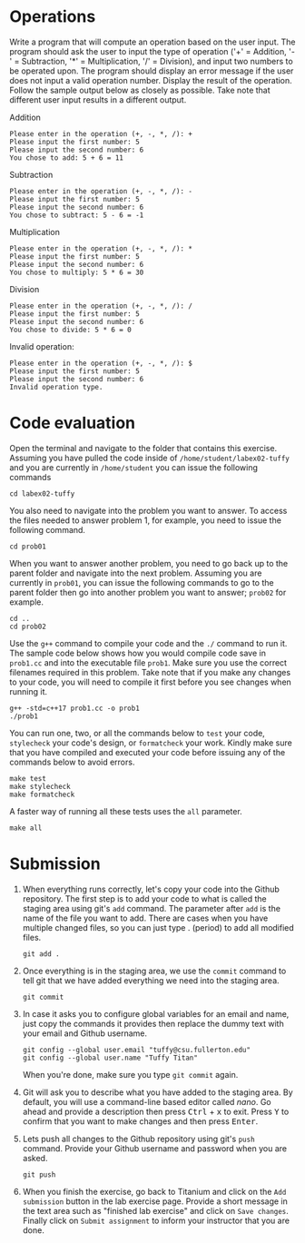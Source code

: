 # Operations
Write a program that will compute an operation based on the user input. The program should ask the user to input the type of operation ('+' = Addition, '-' = Subtraction, '*' = Multiplication, '/' = Division), and input two numbers to be operated upon. The program should display an error message if the user does not input a valid operation number. Display the result of the operation. Follow the sample output below as closely as possible. Take note that different user input results in a different output.

Addition
```
Please enter in the operation (+, -, *, /): +
Please input the first number: 5
Please input the second number: 6
You chose to add: 5 + 6 = 11
```

Subtraction
```
Please enter in the operation (+, -, *, /): -
Please input the first number: 5
Please input the second number: 6
You chose to subtract: 5 - 6 = -1
```

Multiplication
```
Please enter in the operation (+, -, *, /): *
Please input the first number: 5
Please input the second number: 6
You chose to multiply: 5 * 6 = 30
```

Division
```
Please enter in the operation (+, -, *, /): /
Please input the first number: 5
Please input the second number: 6
You chose to divide: 5 * 6 = 0
```

Invalid operation:
```
Please enter in the operation (+, -, *, /): $
Please input the first number: 5
Please input the second number: 6
Invalid operation type.
```
# Code evaluation
Open the terminal and navigate to the folder that contains this exercise. Assuming you have pulled the code inside of `/home/student/labex02-tuffy` and you are currently in `/home/student` you can issue the following commands

```
cd labex02-tuffy
```

You also need to navigate into the problem you want to answer. To access the files needed to answer problem 1, for example, you need to issue the following command.

```
cd prob01
```

When you want to answer another problem, you need to go back up to the parent folder and navigate into the next problem. Assuming you are currently in `prob01`, you can issue the following commands to go to the parent folder then go into another problem you want to answer; `prob02` for example.

```
cd ..
cd prob02
```

Use the `g++` command to compile your code and the `./` command to run it. The sample code below shows how you would compile code save in `prob1.cc` and into the executable file `prob1`. Make sure you use the correct filenames required in this problem.  Take note that if you make any changes to your code, you will need to compile it first before you see changes when running it.

```
g++ -std=c++17 prob1.cc -o prob1
./prob1
```

You can run one, two, or all the commands below to `test` your code, `stylecheck` your code's design, or `formatcheck` your work. Kindly make sure that you have compiled and executed your code before issuing any of the commands below to avoid errors.

```
make test
make stylecheck
make formatcheck
```

A faster way of running all these tests uses the `all` parameter.

```
make all
```

# Submission
1. When everything runs correctly,  let's copy your code into the Github repository. The first step is to add your code to what is called the staging area using git's `add` command. The parameter after `add` is the name of the file you want to add. There are cases when you have multiple changed files, so you can just type . (period) to add all modified files.

    ```
    git add .
    ```
1. Once everything is in the staging area, we use the `commit` command to tell git that we have added everything we need into the staging area.

    ```
    git commit
    ```
1. In case it asks you  to configure global variables for an email and name, just copy the commands it provides then replace the dummy text with your email and Github username.

    ```
    git config --global user.email "tuffy@csu.fullerton.edu"
    git config --global user.name "Tuffy Titan"
    ```
    When you're done, make sure you type `git commit` again.    
1. Git will ask you to describe what you have added to the staging area. By default, you will use a command-line based editor called *nano*. Go ahead and provide a description then press <kbd>Ctrl</kbd> + <kbd>x</kbd> to exit. Press <kbd>Y</kbd> to confirm that you want to make changes and then press <kbd>Enter</kbd>.
1. Lets push all changes to the Github repository using git's `push` command. Provide your Github username and password when you are asked.

    ```
    git push
    ```
1. When you finish the exercise, go back to Titanium and click on the `Add submission` button in the lab exercise page. Provide a short message in the text area such as "finished lab exercise" and click on `Save changes`. Finally click on `Submit assignment` to inform your instructor that you are done.
